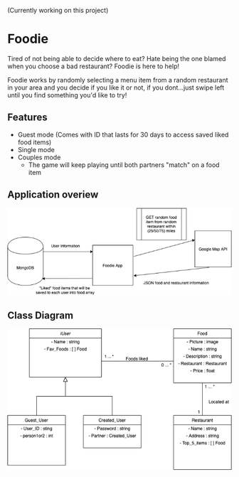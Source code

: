 (Currently working on this project)

# Foodie
Tired of not being able to decide where to eat? Hate being the one blamed when you choose a bad restaurant? Foodie is here to help! 

Foodie works by randomly selecting a menu item from a random restaurant in your area and you decide if you like it or not, if you dont...just swipe left until you find something you'd like to try!


## Features
* Guest mode (Comes with ID that lasts for 30 days to access saved liked food items)
* Single mode
* Couples mode
	* The game will keep playing until both partners "match" on a food item


## Application overiew

![Program Overview](ProgramOverview.png?raw=true "Program Overview")





## Class Diagram

![Class Diagram](ClassDiagram.png?raw=true "Class Diagram")





